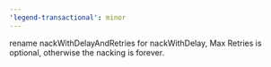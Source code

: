 ```yaml
---
'legend-transactional': minor
---
```


rename nackWithDelayAndRetries for nackWithDelay, Max Retries is optional, otherwise the nacking is forever.

